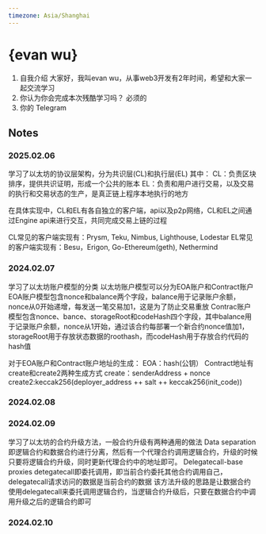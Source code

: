 ```yaml
---
timezone: Asia/Shanghai
---
```


# {evan wu}

1. 自我介绍
大家好，我叫evan wu，从事web3开发有2年时间，希望和大家一起交流学习
2. 你认为你会完成本次残酷学习吗？
必须的
3. 你的 Telegram

## Notes

<!-- Content_START -->

### 2025.02.06
学习了以太坊的协议层架构，分为共识层(CL)和执行层(EL) 
其中：
CL：负责区块排序，提供共识证明，形成一个公共的账本
EL：负责和用户进行交易，以及交易的执行和交易状态的生产，是真正链上程序本地执行的地方

在具体实现中，CL和EL有各自独立的客户端，api以及p2p网络，CL和EL之间通过Engine api来进行交互，共同完成交易上链的过程

CL常见的客户端实现有：Prysm, Teku, Nimbus, Lighthouse, Lodestar
EL常见的客户端实现有：Besu，Erigon, Go-Ethereum(geth), Nethermind

### 2024.02.07
学习了以太坊账户模型的分类
以太坊账户模型可以分为EOA账户和Contract账户
EOA账户模型包含nonce和balance两个字段，balance用于记录账户余额，nonce从0开始递增，每发送一笔交易加1，这是为了防止交易重放
Contrac账户模型包含nonce、bance、storageRoot和codeHash四个字段，其中balance用于记录账户余额，nonce从1开始，通过该合约每部署一个新合约nonce值加1，storageRoot用于存放状态数据的roothash，而codeHash用于存放合约代码的hash值

对于EOA账户和Contract账户地址的生成：
EOA：hash(公钥）
Contract地址有create和create2两种生成方式
create：senderAddress + nonce
create2:keccak256(deployer_address ++ salt ++ keccak256(init_code))


### 2024.02.08

### 2024.02.09
学习了以太坊的合约升级方法，一般合约升级有两种通用的做法
Data separation
即逻辑合约和数据合约进行分离，然后有一个代理合约调用逻辑合约，升级的时候只要将逻辑合约升级，同时更新代理合约中的地址即可。
Delegatecall-base proxies
detegatecall即委托调用，即当前合约委托其他合约调用自己，delegatecall请求访问的数据是当前合约的数据
该方法升级的思路是让数据合约使用delegatecall来委托调用逻辑合约，当逻辑合约升级后，只要在数据合约中调用升级之后的逻辑合约即可


### 2024.02.10

<!-- Content_END -->

